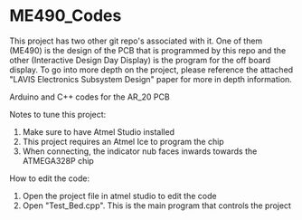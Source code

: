 # ME490_Codes

This project has two other git repo's associated with it. One of them (ME490) is the design of the PCB that is programmed by this repo and the other (Interactive Design Day Display) is the program for the off board display. To go into more depth on the project, please reference the attached "LAVIS Electronics Subsystem Design" paper for more in depth information.

Arduino and C++ codes for the AR_20 PCB

Notes to tune this project:
1) Make sure to have Atmel Studio installed
2) This project requires an Atmel Ice to program the chip
3) When connecting, the indicator nub faces inwards towards the ATMEGA328P chip

How to edit the code:
1) Open the project file in atmel studio to edit the code
2) Open "Test_Bed.cpp". This is the main program that controls the project




